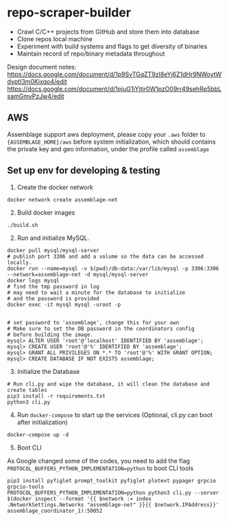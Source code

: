 # repo-scraper-builder

* Crawl C/C++ projects from GitHub and store them into database
* Clone repos local machine
* Experiment with build systems and flags to get diversity of binaries
* Maintain record of repo/binary metadata throughout

Design document notes: https://docs.google.com/document/d/1p9SvTGqZT9zI8eYj6Z1dHr9NWoytWdvptI3m0Kixqo4/edit
https://docs.google.com/document/d/1pjuG1iYjtir0W1pzO09rr49sehRp5bbLsamGmyPzJw4/edit

## AWS
Assemblage support aws deployment, please copy your `.aws` folder to `{ASSEMBLAGE_HOME}/aws` before system initialization, which should contains the private key and geo information, under the profile called `assemblage`


## Set up env for developing & testing


1. Create the docker network
```
docker network create assemblage-net
```

2. Build docker images
```
./build.sh
```

2. Run and initialize MySQL.
```
docker pull mysql/mysql-server
# publish port 3306 and add a volume so the data can be accessed locally.
docker run --name=mysql -v $(pwd)/db-data:/var/lib/mysql -p 3306:3306 --network=assemblage-net -d mysql/mysql-server
docker logs mysql
# find the tmp password in log
# may need to wait a minute for the database to initialize
# and the password is provided
docker exec -it mysql mysql -uroot -p


# set password to 'assemblage', change this for your own
# Make sure to set the DB password in the coordinators config
# before building the image.
mysql> ALTER USER 'root'@'localhost' IDENTIFIED BY 'assemblage';
mysql> CREATE USER 'root'@'%' IDENTIFIED BY 'assemblage';
mysql> GRANT ALL PRIVILEGES ON *.* TO 'root'@'%' WITH GRANT OPTION;
mysql> CREATE DATABASE IF NOT EXISTS assemblage;
```

3. Initialize the Database
```
# Run cli.py and wipe the database, it will clean the database and create tables
pip3 install -r requirements.txt
python3 cli.py
```


4. Run `docker-compose` to start up the services (Optional, cli.py can boot after initialization)
```
docker-compose up -d
```

5. Boot CLI

As Google changed some of the codes, you need to add the flag `PROTOCOL_BUFFERS_PYTHON_IMPLEMENTATION=python` to boot CLI tools

```
pip3 install pyfiglet prompt_toolkit pyfiglet plotext pypager grpcio grpcio-tools
PROTOCOL_BUFFERS_PYTHON_IMPLEMENTATION=python python3 cli.py --server $(docker inspect --format '{{ $network := index .NetworkSettings.Networks "assemblage-net" }}{{ $network.IPAddress}}'  assemblage_coordinator_1):50052
```
